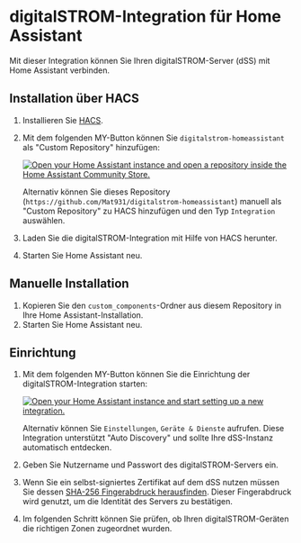# digitalSTROM-Integration für Home Assistant
Mit dieser Integration können Sie Ihren digitalSTROM-Server (dSS) mit Home Assistant verbinden.

## Installation über HACS
1. Installieren Sie [HACS](https://hacs.xyz/).
2. Mit dem folgenden MY-Button können Sie `digitalstrom-homeassistant` als "Custom Repository" hinzufügen:

    [![Open your Home Assistant instance and open a repository inside the Home Assistant Community Store.](https://my.home-assistant.io/badges/hacs_repository.svg)](https://my.home-assistant.io/redirect/hacs_repository/?owner=Mat931&repository=digitalstrom-homeassistant&category=integration)

   Alternativ können Sie dieses Repository (`https://github.com/Mat931/digitalstrom-homeassistant`) manuell als "Custom Repository" zu HACS hinzufügen und den Typ `Integration` auswählen.
4. Laden Sie die digitalSTROM-Integration mit Hilfe von HACS herunter.
5. Starten Sie Home Assistant neu.

## Manuelle Installation
1. Kopieren Sie den `custom_components`-Ordner aus diesem Repository in Ihre Home Assistant-Installation.
2. Starten Sie Home Assistant neu.

## Einrichtung
1. Mit dem folgenden MY-Button können Sie die Einrichtung der digitalSTROM-Integration starten:
   
   [![Open your Home Assistant instance and start setting up a new integration.](https://my.home-assistant.io/badges/config_flow_start.svg)](https://my.home-assistant.io/redirect/config_flow_start/?domain=digitalstrom)

   Alternativ können Sie `Einstellungen`, `Geräte & Dienste` aufrufen. Diese Integration unterstützt "Auto Discovery" und sollte Ihre dSS-Instanz automatisch entdecken.
2. Geben Sie Nutzername und Passwort des digitalSTROM-Servers ein.
3. Wenn Sie ein selbst-signiertes Zertifikat auf dem dSS nutzen müssen Sie dessen [SHA-256 Fingerabdruck herausfinden](https://github.com/Mat931/digitalstrom-homeassistant/blob/main/certificate_fingerprint_de.md). Dieser Fingerabdruck wird genutzt, um die Identität des Servers zu bestätigen.
4. Im folgenden Schritt können Sie prüfen, ob Ihren digitalSTROM-Geräten die richtigen Zonen zugeordnet wurden.
